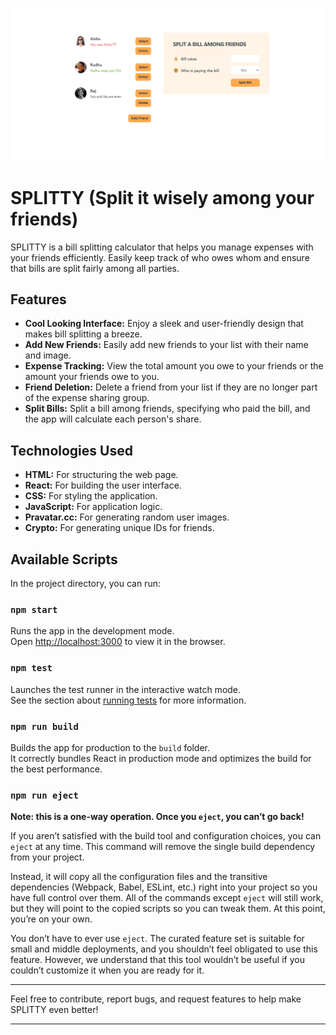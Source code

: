 ![jsr2](https://github.com/raj18verma/Splitty/blob/master/Screenshot%202024-07-14%20163700.png)

# SPLITTY (Split it wisely among your friends)

SPLITTY is a bill splitting calculator that helps you manage expenses with your friends efficiently. Easily keep track of who owes whom and ensure that bills are split fairly among all parties.

## Features

- **Cool Looking Interface:** Enjoy a sleek and user-friendly design that makes bill splitting a breeze.
- **Add New Friends:** Easily add new friends to your list with their name and image.
- **Expense Tracking:** View the total amount you owe to your friends or the amount your friends owe to you.
- **Friend Deletion:** Delete a friend from your list if they are no longer part of the expense sharing group.
- **Split Bills:** Split a bill among friends, specifying who paid the bill, and the app will calculate each person's share.

## Technologies Used
- **HTML:** For structuring the web page.
- **React:** For building the user interface.
- **CSS:** For styling the application.
- **JavaScript:** For application logic.
- **Pravatar.cc:** For generating random user images.
- **Crypto:** For generating unique IDs for friends.

## Available Scripts

In the project directory, you can run:

### `npm start`

Runs the app in the development mode.\
Open [http://localhost:3000](http://localhost:3000) to view it in the browser.

### `npm test`

Launches the test runner in the interactive watch mode.\
See the section about [running tests](https://facebook.github.io/create-react-app/docs/running-tests) for more information.

### `npm run build`

Builds the app for production to the `build` folder.\
It correctly bundles React in production mode and optimizes the build for the best performance.

### `npm run eject`

**Note: this is a one-way operation. Once you `eject`, you can’t go back!**

If you aren’t satisfied with the build tool and configuration choices, you can `eject` at any time. This command will remove the single build dependency from your project.

Instead, it will copy all the configuration files and the transitive dependencies (Webpack, Babel, ESLint, etc.) right into your project so you have full control over them. All of the commands except `eject` will still work, but they will point to the copied scripts so you can tweak them. At this point, you’re on your own.

You don’t have to ever use `eject`. The curated feature set is suitable for small and middle deployments, and you shouldn’t feel obligated to use this feature. However, we understand that this tool wouldn’t be useful if you couldn’t customize it when you are ready for it.

---

Feel free to contribute, report bugs, and request features to help make SPLITTY even better!

---
